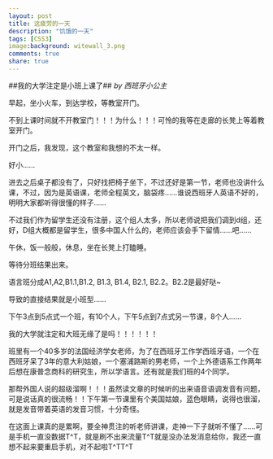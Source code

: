 ```yaml
---
layout: post
title: 这疲劳的一天
description: "饥饿的一天"
tags: [CSS3]
image:background: witewall_3.png
comments: true
share: true
---
```

##我的大学注定是小班上课了##
*by 西班牙小公主*


早起，坐小火车，到达学校，等教室开门。

不到上课时间就不开教室门！！！为什么！！！可怜的我等在走廊的长凳上等着教室开门。

开门之后，我发现，这个教室和我想的不太一样。

好小……

进去之后桌子都没有了，只好找把椅子坐下，不过还好是第一节，老师也没讲什么课，不过，因为是英语课，老师全程英文，脑袋疼……谁说西班牙人英语不好的，明明大家都听得很懂的样子……

不过我们作为留学生还没有注册，这个组人太多，所以老师说把我们调到d组，还好，D组大概都是留学生，很多中国人什么的，老师应该会手下留情……吧……

午休，饭一般般，休息，坐在长凳上打瞌睡。

等待分班结果出来。

语言班分成A1,A2,B1.1,B1.2, B1.3, B1.4, B2.1, B2.2。B2.2是最好哒~

导致的直接结果就是小班型……

下午3点到5点式一个班，有10个人，下午5点到7点式另一节课，8个人……

我的大学就注定和大班无缘了是吗！！！！！！

班里有一个40多岁的法国经济学女老师，为了在西班牙工作学西班牙语，一个在西班牙呆了3年的意大利姑娘，一个塞浦路斯的男老师，一个上外德语系工作两年后想在康普念商科的研究生，所以学语言。还有就是我们班的4个同学。

那帮外国人说的超级溜啊！！！虽然读文章的时候听的出来语音语调发音有问题，可是说话真的很流畅！！下午第一节课里有个美国姑娘，蓝色眼睛，说得也很溜，就是发音带着英语的发音习惯，十分奇怪。

在这面上课真的是累啊，要全神贯注的听老师讲课，走神一下子就听不懂了……可是手机一直没数据T^T，就是刷不出来流量T^T就是没办法发消息给你，我还一直想不起来要重启手机，对不起啦T^TT^T

